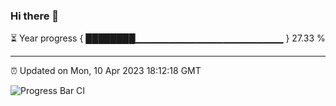 ### Hi there 👋

⏳ Year progress { ████████▁▁▁▁▁▁▁▁▁▁▁▁▁▁▁▁▁▁▁▁▁▁ } 27.33 %

---

⏰ Updated on Mon, 10 Apr 2023 18:12:18 GMT

![Progress Bar CI](https://github.com/liununu/liununu/workflows/Progress%20Bar%20CI/badge.svg)
